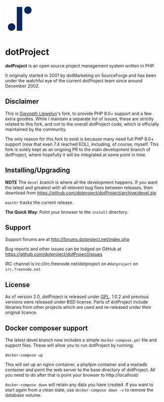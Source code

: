 ![dotProject Logo](style/nord/images/favicons/android-chrome-96x96.png)
# dotProject
**dotProject** is an open source project management system written in PHP.

It originally started in 2001 by dotMarketing on SourceForge and has
been under the watchful eye of the current dotProject team since around December 2002.

## Disclaimer

This is [Gwyneth Llewelyn](https://github.com/GwynethLlewelyn)'s fork, to provide PHP 8.0+ support and a few extra goodies. While I maintain a separate list of issues, these are strictly related to this fork, and not to the overall dotProject code, which is officially maintained by the community.

The only reason for this fork to exist is because many need full PHP 8.0+ support (now that even 7.4 reached EOL), including, of course, myself. This fork is solely kept as an ongoing PR to the main development branch of dotProject, where hopefully it will be integrated at some point in time.

## Installing/Upgrading

**NOTE** The `devel` branch is where all the development happens.  If you want the latest and greatest with all relevent bug fixes between releases, then download from https://github.com/dotproject/dotProject/archive/devel.zip

`master` tracks the current release.

**The Quick Way**: Point your browser to the `install` directory.

## Support

Support forums are at http://forums.dotproject.net/index.php

Bug reports and other issues can be lodged on GitHub at https://github.com/dotproject/dotProject/issues

IRC channel is irc://irc.freenode.net/dotproject on `#dotproject` on `irc.freenode.net`

## License

As of version 2.0, dotProject is released under [GPL](LICENSE.md).
1.0.2 and previous versions were released under BSD license.
Parts of dotProject include libraries from other projects which are used and re-released under their original licence.

## Docker composer support

The latest devel branch now includes a simple `docker-compose.yml` file and support files.  These will allow you to run dotProject by running:

`docker-compose up`

This will set up an nginx container, a phpfpm container and a mariadb container and point the web server to the base directory of dotProject.  All you need to do after that is point your browser to http://localhost/

`docker-compose down` will retain any data you have created.  If you want to start again from a clean slate, use `docker-compose down -v` to remove the database volume.

